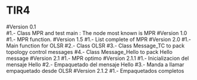 # TIR4

#Version 0.1  
#1.- Class MPR and test main : The node most known is MPR
#Version 1.0
#1.- MPR function.
#Version 1.5
#1.- List complete of MPR
#Version 2.0
#1.- Main function for OLSR
#2.- Class OLSR
#3.- Class Message_TC to pack topology control messages
#4.- Class Message_Hello to pack Hello message
#Version 2.1
#1.- MPR optimo
#Version 2.1.1
#1.- Inicializacion del mensaje Hello
#2.- Empaquetado del mensaje Hello
#3.- Manda a llamar empaquetado desde OLSR
#Version 2.1.2
#1.- Empaquetados completos
